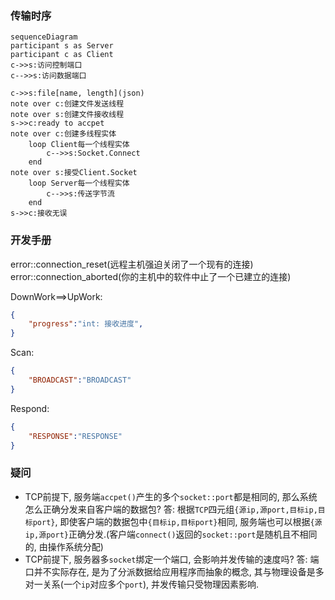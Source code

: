 ### 传输时序

```mermaid
sequenceDiagram
participant s as Server
participant c as Client
c->>s:访问控制端口
c-->>s:访问数据端口

c->>s:file[name, length](json)
note over c:创建文件发送线程
note over s:创建文件接收线程
s->>c:ready to accpet
note over c:创建多线程实体
	loop Client每一个线程实体
		c-->>s:Socket.Connect
	end
note over s:接受Client.Socket
	loop Server每一个线程实体
		c-->>s:传送字节流
	end
s->>c:接收无误
```

### 开发手册

error::connection_reset(远程主机强迫关闭了一个现有的连接)
error::connection_aborted(你的主机中的软件中止了一个已建立的连接)

DownWork==>UpWork:

```json
{
	"progress":"int: 接收进度",
}
```

Scan:

```json
{
    "BROADCAST":"BROADCAST"
}
```

Respond:

```json
{
    "RESPONSE":"RESPONSE"
}
```



### 疑问

* TCP前提下, 服务端`accpet()`产生的多个`socket::port`都是相同的, 那么系统怎么正确分发来自客户端的数据包?
  答: 根据`TCP`四元组`{源ip,源port,目标ip,目标port}`, 即使客户端的数据包中`{目标ip,目标port}`相同, 服务端也可以根据`{源ip,源port}`正确分发.(客户端`connect()`返回的`socket::port`是随机且不相同的, 由操作系统分配)
* TCP前提下, 服务器多`socket`绑定一个端口, 会影响并发传输的速度吗?
  答: 端口并不实际存在, 是为了分派数据给应用程序而抽象的概念, 其与物理设备是多对一关系(一个`ip`对应多个`port`), 并发传输只受物理因素影响.

